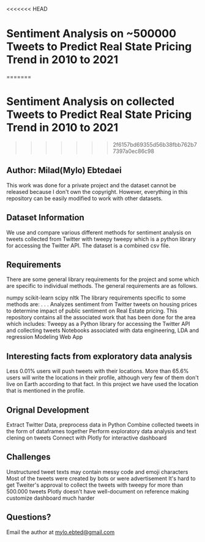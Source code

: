 <<<<<<< HEAD
# Sentiment Analysis on ~500000 Tweets to Predict Real State Pricing Trend in 2010 to 2021
=======
# Sentiment Analysis on collected Tweets to Predict Real State Pricing Trend in 2010 to 2021
>>>>>>> 2f6157bd69355d56b38fbb762b77397a0ec86c98
## Author: Milad(Mylo) Ebtedaei

This work was done for a private project and the dataset cannot be released because I don't own the copyright. However, everything in this repository can be easily modified to work with other datasets.

## Dataset Information
We use and compare various different methods for sentiment analysis on tweets collected from Twitter with tweepy tweepy which is a python library for accessing the Twitter API. The dataset is a combined csv file. 

## Requirements
There are some general library requirements for the project and some which are specific to individual methods. The general requirements are as follows.

numpy
scikit-learn
scipy
nltk
The library requirements specific to some methods are:
.
.
.
Analyzes sentiment from Twitter tweets on housing prices to determine impact of public sentiment on Real Estate pricing.
This repository contains all the associated work that has been done for the area which includes:
Tweepy as a Python library for accessing the Twitter API and collecting tweets
Notebooks associated with data engineering, LDA and regression Modeling
Web App

## Interesting facts from exploratory data analysis
Less 0.01% users will push tweets with their locations.
More than 65.6% users will write the locations in their profile, although very few of them don't live on Earth according to that fact. In this project we have used the location that is mentioned in the profile.

## Orignal Development
Extract Twitter Data, preprocess data in Python
Combine collected tweets in the form of dataframes together 
Perform exploratory data analysis and text clening on tweets
Connect with Plotly for interactive dashboard 

## Challenges
Unstructured tweet texts may contain messy code and emoji characters
Most of the tweets were created by bots or were advertisement
It's hard to get Tweiter's approval to collect the tweets with tweepy for more than 500.000 tweets
Plotly doesn't have well-document on reference making customize dashboard much harder

## Questions?
Email the author at mylo.ebted@gmail.com

